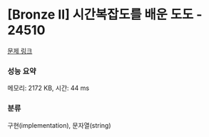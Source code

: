 # [Bronze II] 시간복잡도를 배운 도도 - 24510 

[문제 링크](https://www.acmicpc.net/problem/24510) 

### 성능 요약

메모리: 2172 KB, 시간: 44 ms

### 분류

구현(implementation), 문자열(string)

